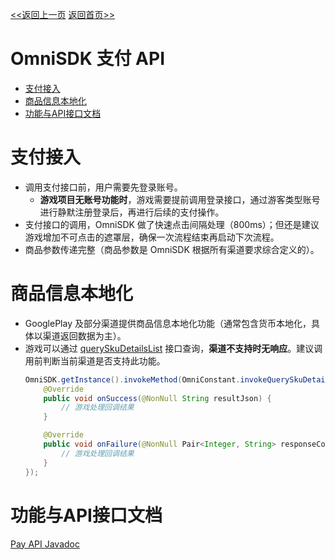 [<<返回上一页](/docs/omni-sdk/OmniSDK接入指南.md#332-支付)         [返回首页>>](/sdk-docs)

OmniSDK 支付 API
=====

<!-- TOC -->

- [支付接入](#支付接入)
- [商品信息本地化](#商品信息本地化)
- [功能与API接口文档](#功能与api接口文档)

<!-- /TOC -->


# 支付接入
- 调用支付接口前，用户需要先登录账号。
    - **游戏项目无账号功能时**，游戏需要提前调用登录接口，通过游客类型账号进行静默注册登录后，再进行后续的支付操作。
- 支付接口的调用，OmniSDK 做了快速点击间隔处理（800ms）；但还是建议游戏增加不可点击的遮罩层，确保一次流程结束再启动下次流程。  
- 商品参数传递完整（商品参数是 OmniSDK 根据所有渠道要求综合定义的）。

# 商品信息本地化
- GooglePlay 及部分渠道提供商品信息本地化功能（通常包含货币本地化，具体以渠道返回数据为主）。
- 游戏可以通过 [querySkuDetailsList][querySkuDetailsList] 接口查询，**渠道不支持时无响应**。建议调用前判断当前渠道是否支持此功能。
  ```java
  OmniSDK.getInstance().invokeMethod(OmniConstant.invokeQuerySkuDetailsList, skusList, SkuType.INAPP, new ResultCallback() {
      @Override
      public void onSuccess(@NonNull String resultJson) {
          // 游戏处理回调结果
      }

      @Override
      public void onFailure(@NonNull Pair<Integer, String> responseCode) {
          // 游戏处理回调结果
      }
  });
  ```

# 功能与API接口文档 
[Pay API Javadoc][IPay]



[IPay]:../api/html/-omni-s-d-k/com.kingsoft.shiyou.omnisdk.api.interfaces/-i-pay/index.html
[querySkuDetailsList]:../api/html/-omni-s-d-k/com.kingsoft.shiyou.omnisdk.api.interfaces/[android-jvm]-i-channel-invoke-method/query-sku-details-list.html
